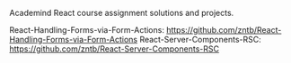 Academind React course assignment solutions and projects.

React-Handling-Forms-via-Form-Actions: <https://github.com/zntb/React-Handling-Forms-via-Form-Actions>
React-Server-Components-RSC: <https://github.com/zntb/React-Server-Components-RSC>
